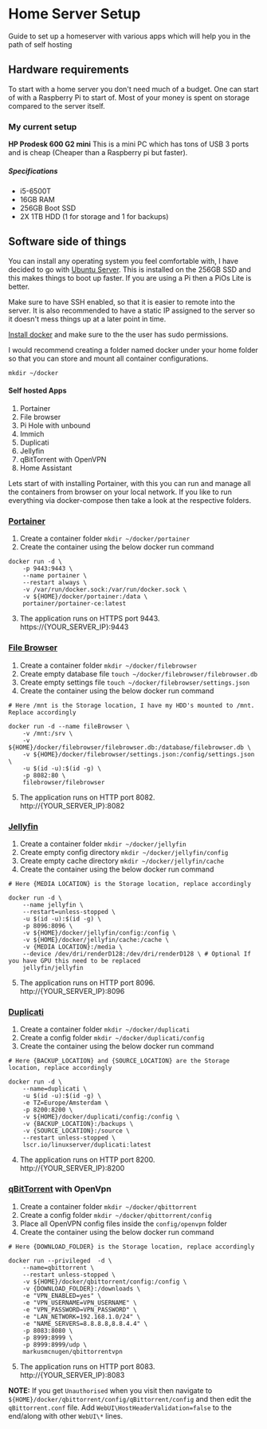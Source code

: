 # Home Server Setup

Guide to set up a homeserver with various apps which will help you in the path of self hosting

## Hardware requirements

To start with a home server you don't need much of a budget. One can start of with a Raspberry Pi to start of. Most of your money is spent on storage compared to the server itself.

### My current setup

**HP Prodesk 600 G2 mini**
This is a mini PC which has tons of USB 3 ports and is cheap (Cheaper than a Raspberry pi but faster).

##### Specifications

- i5-6500T
- 16GB RAM
- 256GB Boot SSD
- 2X 1TB HDD (1 for storage and 1 for backups)

## Software side of things

You can install any operating system you feel comfortable with, I have decided to go with [Ubuntu Server](https://ubuntu.com/download/server). This is installed on the 256GB SSD and this makes things to boot up faster. If you are using a Pi then a PiOs Lite is better.

Make sure to have SSH enabled, so that it is easier to remote into the server. It is also recommended to have a static IP assigned to the server so it doesn't mess things up at a later point in time.

[Install docker](https://docs.docker.com/engine/install/) and make sure to the the user has sudo permissions.

I would recommend creating a folder named docker under your home folder so that you can store and mount all container configurations.

`mkdir ~/docker`

#### Self hosted Apps

1.  Portainer
2.  File browser
3.  Pi Hole with unbound
4.  Immich
5.  Duplicati
6.  Jellyfin
7.  qBitTorrent with OpenVPN
8.  Home Assistant

Lets start of with installing Portainer, with this you can run and manage all the containers from browser on your local network.
If you like to run everything via docker-compose then take a look at the respective folders.

### [Portainer](https://www.portainer.io/)

1. Create a container folder `mkdir ~/docker/portainer`
2. Create the container using the below docker run command

```
docker run -d \
    -p 9443:9443 \
    --name portainer \
    --restart always \
    -v /var/run/docker.sock:/var/run/docker.sock \
    -v ${HOME}/docker/portainer:/data \
    portainer/portainer-ce:latest
```

3. The application runs on HTTPS port 9443. https://{YOUR_SERVER_IP}:9443

### [File Browser](https://filebrowser.org/)

1. Create a container folder `mkdir ~/docker/filebrowser`
2. Create empty database file `touch ~/docker/filebrowser/filebrowser.db`
3. Create empty settings file `touch ~/docker/filebrowser/settings.json`
4. Create the container using the below docker run command

```
# Here /mnt is the Storage location, I have my HDD's mounted to /mnt. Replace accordingly

docker run -d --name fileBrowser \
    -v /mnt:/srv \
    -v ${HOME}/docker/filebrowser/filebrowser.db:/database/filebrowser.db \
    -v ${HOME}/docker/filebrowser/settings.json:/config/settings.json \
    -u $(id -u):$(id -g) \
    -p 8082:80 \
    filebrowser/filebrowser
```

5. The application runs on HTTP port 8082. http://{YOUR_SERVER_IP}:8082

### [Jellyfin](https://jellyfin.org/)

1. Create a container folder `mkdir ~/docker/jellyfin`
2. Create empty config directory `mkdir ~/docker/jellyfin/config`
3. Create empty cache directory `mkdir ~/docker/jellyfin/cache`
4. Create the container using the below docker run command

```
# Here {MEDIA LOCATION} is the Storage location, replace accordingly

docker run -d \
    --name jellyfin \
    --restart=unless-stopped \
    -u $(id -u):$(id -g) \
    -p 8096:8096 \
    -v ${HOME}/docker/jellyfin/config:/config \
    -v ${HOME}/docker/jellyfin/cache:/cache \
    -v {MEDIA LOCATION}:/media \
    --device /dev/dri/renderD128:/dev/dri/renderD128 \ # Optional If you have GPU this need to be replaced
    jellyfin/jellyfin
```

5. The application runs on HTTP port 8096. http://{YOUR_SERVER_IP}:8096

### [Duplicati](https://www.duplicati.com/)

1. Create a container folder `mkdir ~/docker/duplicati`
2. Create a config folder `mkdir ~/docker/duplicati/config`
3. Create the container using the below docker run command

```
# Here {BACKUP_LOCATION} and {SOURCE_LOCATION} are the Storage location, replace accordingly

docker run -d \
    --name=duplicati \
    -u $(id -u):$(id -g) \
    -e TZ=Europe/Amsterdam \
    -p 8200:8200 \
    -v ${HOME}/docker/duplicati/config:/config \
    -v {BACKUP_LOCATION}:/backups \
    -v {SOURCE_LOCATION}:/source \
    --restart unless-stopped \
    lscr.io/linuxserver/duplicati:latest
```

4. The application runs on HTTP port 8200. http://{YOUR_SERVER_IP}:8200

### [qBitTorrent](https://github.com/MarkusMcNugen/docker-qBittorrentvpn) with OpenVpn

1. Create a container folder `mkdir ~/docker/qbittorrent`
2. Create a config folder `mkdir ~/docker/qbittorrent/config`
3. Place all OpenVPN config files inside the `config/openvpn` folder
4. Create the container using the below docker run command

```
# Here {DOWNLOAD_FOLDER} is the Storage location, replace accordingly

docker run --privileged  -d \
    --name=qbittorrent \
    --restart unless-stopped \
    -v ${HOME}/docker/qbittorrent/config:/config \
    -v {DOWNLOAD_FOLDER}:/downloads \
    -e "VPN_ENABLED=yes" \
    -e "VPN_USERNAME=VPN_USERNAME" \
    -e "VPN_PASSWORD=VPN_PASSWORD" \
    -e "LAN_NETWORK=192.168.1.0/24" \
    -e "NAME_SERVERS=8.8.8.8,8.8.4.4" \
    -p 8083:8080 \
    -p 8999:8999 \
    -p 8999:8999/udp \
    markusmcnugen/qbittorrentvpn
```

5. The application runs on HTTP port 8083. http://{YOUR_SERVER_IP}:8083

**NOTE:** If you get `Unauthorised` when you visit then navigate to `${HOME}/docker/qbittorrent/config/qBittorrent/config` and then edit the `qBittorrent.conf` file. Add `WebUI\HostHeaderValidation=false` to the end/along with other `WebUI\*` lines.
